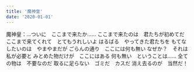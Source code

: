 ```yaml
---
title: '魔神皇'
date: '2020-01-01'
---
```


魔神皇：…ついに　ここまで来たか……
ここまで来たのは　君たちが初めてだ
ここまで来てくれて　とてもうれしいよ
はるばる　やってきた君たちを
もてなしたいのは　やまやまだが
ごらんの通り　ここには何も無い
なぜか？　それは　私が必要と
みとめた物だけが　ここにはある
何も無い　ということは……
全ての物は　不要なのだ
取るに足らない　ゴミだ　カスだ
消え去るのが　当然だ！

